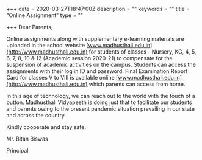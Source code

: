 +++
date = 2020-03-27T18:47:00Z
description = ""
keywords = ""
title = "Online Assignment"
type = ""

+++
Dear Parents,

Online assignments along with supplementary e-learning materials are uploaded in the school website [www.madhusthali.edu.in](http://www.madhusthali.edu.in) for students of classes - Nursery, KG, 4, 5, 6, 7, 8, 10 & 12 (Academic session 2020-21) to compensate for the suspension of academic activities on the campus. Students can access the assignments with their log in ID and password. Final Examination Report Card for classes V to VIII is available online [www.madhusthali.edu.in](http://www.madhusthali.edu.in) which parents can access from home.

In this age of technology, we can reach out to the world with the touch of a button. Madhusthali Vidyapeeth is doing just that to facilitate our students and parents owing to the present pandemic situation prevailing in our state and across the country.

Kindly cooperate and stay safe.

Mr. Bitan Biswas

Principal